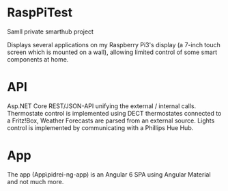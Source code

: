 # RaspPiTest
Samll private smarthub project

Displays several applications on my Raspberry Pi3's display (a 7-inch touch screen which is mounted on a wall), allowing limited control of some smart components at home.

# API
Asp.NET Core REST/JSON-API unifying the external / internal calls. Thermostate control is implemented using DECT thermostates connected to a Fritz!Box, Weather Forecasts are parsed from an external source. Lights control is implemented by communicating with a Phillips Hue Hub.

# App
The app (App\pidrei-ng-app) is an Angular 6 SPA using Angular Material and not much more.

